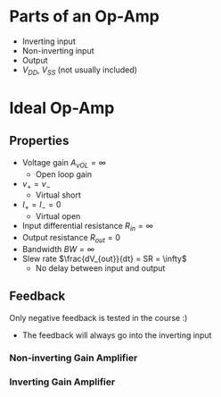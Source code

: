 # Parts of an Op-Amp
- Inverting input
- Non-inverting input
- Output
- $V_{DD}$, $V_{SS}$ (not usually included)

# Ideal Op-Amp
## Properties
- Voltage gain $A_{vOL} = \infty$
	- Open loop gain
- $v_{+}=v_{-}$
	- Virtual short
- $I_{+}=I_{-}=0$
	- Virtual open
- Input differential resistance $R_{in} = \infty$
- Output resistance $R_{out} = 0$
- Bandwidth $BW = \infty$
- Slew rate $\frac{dV_{out}}{dt} = SR = \infty$
	- No delay between input and output
## Feedback
Only negative feedback is tested in the course :)
- The feedback will always go into the inverting input
### Non-inverting Gain Amplifier

### Inverting Gain Amplifier
